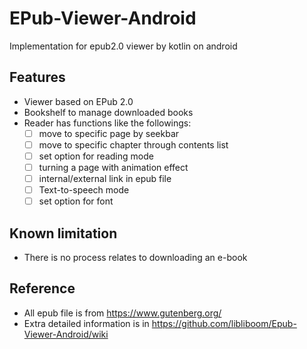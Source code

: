 # EPub-Viewer-Android
Implementation for epub2.0 viewer by kotlin on android

## Features

- Viewer based on EPub 2.0
- Bookshelf to manage downloaded books
- Reader has functions like the followings:
    + [ ] move to specific page by seekbar
    + [ ] move to specific chapter through contents list
    + [ ] set option for reading mode
    + [ ] turning a page with animation effect
    + [ ] internal/external link in epub file
    + [ ] Text-to-speech mode
    + [ ] set option for font
    
## Known limitation

- There is no process relates to downloading an e-book

## Reference

- All epub file is from <https://www.gutenberg.org/>
- Extra detailed information is in <https://github.com/libliboom/Epub-Viewer-Android/wiki>